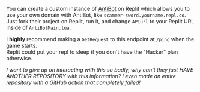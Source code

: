 You can create a custom instance of [AntiBot](https://github.com/codehouseRBLX/AntiBot) on Replit which allows you to use your own domain with AntiBot, like `scammer-sword.yourname.repl.co`. Just fork their project on Replit, run it, and change `APIurl` to your Replit URL inside of `AntiBotMain.lua`.

I **highly** recommend making a `GetRequest` to this endpoint at `/ping` when the game starts.  
Replit could put your repl to sleep if you don't have the "Hacker" plan otherwise.

*I want to give up on interacting with this so badly, why can't they just HAVE ANOTHER REPOSITORY with this information? I even made an entire repository with a GitHub action that completely failed!*
